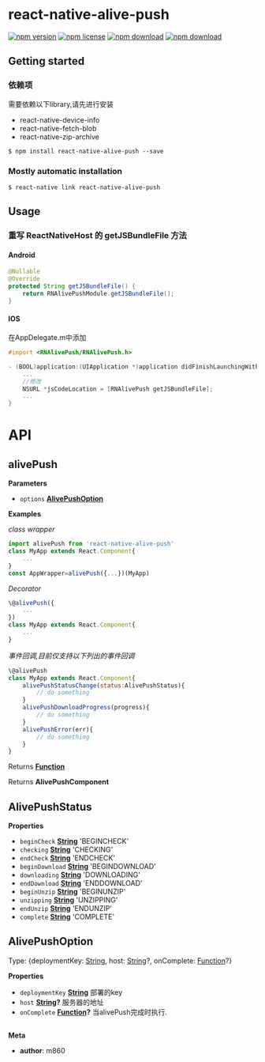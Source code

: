 # react-native-alive-push

<!-- badge -->

[![npm version](https://img.shields.io/npm/v/react-native-alive-push.svg)](https://www.npmjs.com/package/react-native-alive-push)
[![npm license](https://img.shields.io/npm/l/react-native-alive-push.svg)](https://www.npmjs.com/package/react-native-alive-push)
[![npm download](https://img.shields.io/npm/dm/react-native-alive-push.svg)](https://www.npmjs.com/package/react-native-alive-push)
[![npm download](https://img.shields.io/npm/dt/react-native-alive-push.svg)](https://www.npmjs.com/package/react-native-alive-push)

<!-- endbadge -->

## Getting started

### 依赖项

需要依赖以下library,请先进行安装

-   react-native-device-info
-   react-native-fetch-blob
-   react-native-zip-archive

`$ npm install react-native-alive-push --save`

### Mostly automatic installation

`$ react-native link react-native-alive-push`

## Usage

### 重写 ReactNativeHost 的 getJSBundleFile 方法

#### Android

```java
@Nullable
@Override
protected String getJSBundleFile() {
    return RNAlivePushModule.getJSBundleFile();
}
```

#### IOS

在AppDelegate.m中添加 

```objective-c
#import <RNAlivePush/RNAlivePush.h>

- (BOOL)application:(UIApplication *)application didFinishLaunchingWithOptions:(NSDictionary *)launchOptions{
    ...
    //修改
    NSURL *jsCodeLocation = [RNAlivePush getJSBundleFile];
    ...
} 
```

# API

<!-- Generated by documentation.js. Update this documentation by updating the source code. -->

## alivePush

**Parameters**

-   `options` **[AlivePushOption](#alivepushoption)** 

**Examples**

_class wrapper_

```javascript
import alivePush from 'react-native-alive-push'
class MyApp extends React.Component{
	...
}
const AppWrapper=alivePush({...})(MyApp)
```

_Decorator_

```javascript
\@alivePush({
	...
})
class MyApp extends React.Component{
	...
}
```

_事件回调,目前仅支持以下列出的事件回调_

```javascript
\@alivePush
class MyApp extends React.Component{
    alivePushStatusChange(status:AlivePushStatus){
        // do something
    }
    alivePushDownloadProgress(progress){
        // do something
    }
    alivePushError(err){
        // do something
    }
}
```

Returns **[Function](https://developer.mozilla.org/en-US/docs/Web/JavaScript/Reference/Statements/function)** 

Returns **AlivePushComponent** 

## AlivePushStatus

**Properties**

-   `beginCheck` **[String](https://developer.mozilla.org/en-US/docs/Web/JavaScript/Reference/Global_Objects/String)** 'BEGINCHECK'
-   `checking` **[String](https://developer.mozilla.org/en-US/docs/Web/JavaScript/Reference/Global_Objects/String)** 'CHECKING'
-   `endCheck` **[String](https://developer.mozilla.org/en-US/docs/Web/JavaScript/Reference/Global_Objects/String)** 'ENDCHECK'
-   `beginDownload` **[String](https://developer.mozilla.org/en-US/docs/Web/JavaScript/Reference/Global_Objects/String)** 'BEGINDOWNLOAD'
-   `downloading` **[String](https://developer.mozilla.org/en-US/docs/Web/JavaScript/Reference/Global_Objects/String)** 'DOWNLOADING'
-   `endDownload` **[String](https://developer.mozilla.org/en-US/docs/Web/JavaScript/Reference/Global_Objects/String)** 'ENDDOWNLOAD'
-   `beginUnzip` **[String](https://developer.mozilla.org/en-US/docs/Web/JavaScript/Reference/Global_Objects/String)** 'BEGINUNZIP'
-   `unzipping` **[String](https://developer.mozilla.org/en-US/docs/Web/JavaScript/Reference/Global_Objects/String)** 'UNZIPPING'
-   `endUnzip` **[String](https://developer.mozilla.org/en-US/docs/Web/JavaScript/Reference/Global_Objects/String)** 'ENDUNZIP'
-   `complete` **[String](https://developer.mozilla.org/en-US/docs/Web/JavaScript/Reference/Global_Objects/String)** 'COMPLETE'

## AlivePushOption

Type: {deploymentKey: [String](https://developer.mozilla.org/en-US/docs/Web/JavaScript/Reference/Global_Objects/String), host: [String](https://developer.mozilla.org/en-US/docs/Web/JavaScript/Reference/Global_Objects/String)?, onComplete: [Function](https://developer.mozilla.org/en-US/docs/Web/JavaScript/Reference/Statements/function)?}

**Properties**

-   `deploymentKey` **[String](https://developer.mozilla.org/en-US/docs/Web/JavaScript/Reference/Global_Objects/String)** 部署的key
-   `host` **[String](https://developer.mozilla.org/en-US/docs/Web/JavaScript/Reference/Global_Objects/String)?** 服务器的地址
-   `onComplete` **[Function](https://developer.mozilla.org/en-US/docs/Web/JavaScript/Reference/Statements/function)?** 当alivePush完成时执行.

## 

**Meta**

-   **author**: m860
